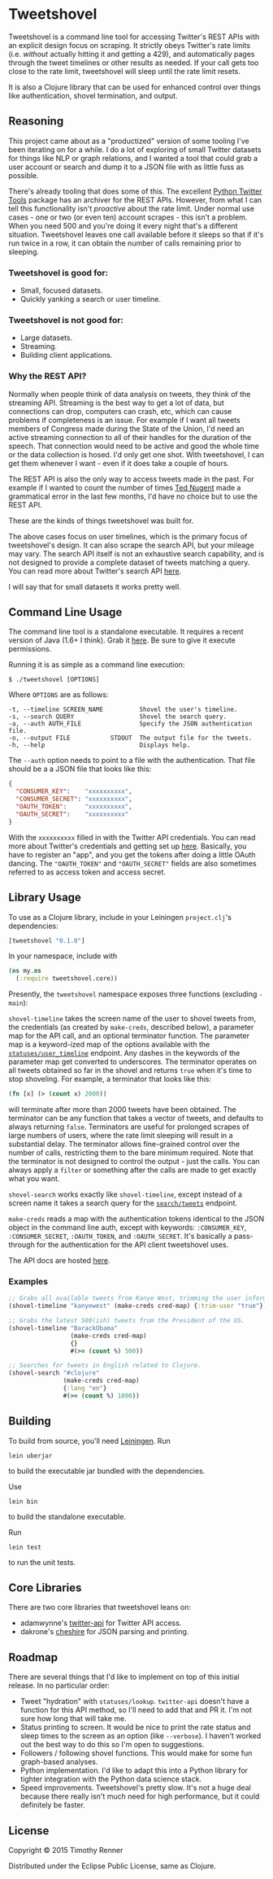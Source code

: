 # Tweetshovel

Tweetshovel is a command line tool for accessing Twitter's REST APIs with an explicit design focus on scraping.
It strictly obeys Twitter's rate limits (i.e. _without_ actually hitting it and getting a 429), and automatically pages through the tweet timelines or other results as needed.
If your call gets too close to the rate limit, tweetshovel will sleep until the rate limit resets.

It is also a Clojure library that can be used for enhanced control over things like authentication, shovel termination, and output.

## Reasoning

This project came about as a "productized" version of some tooling I've been iterating on for a while.
I do a lot of exploring of small Twitter datasets for things like NLP or graph relations, and I wanted a tool that could grab a user account or search and dump it to a JSON file with as little fuss as possible.

There's already tooling that does some of this.
The excellent [Python Twitter Tools](http://mike.verdone.ca/twitter/) package has an archiver for the REST APIs.
However, from what I can tell this functionality isn't _proactive_ about the rate limit.
Under normal use cases - one or two (or even ten) account scrapes - this isn't a problem.
When you need 500 and you're doing it every night that's a different situation.
Tweetshovel leaves one call available before it sleeps so that if it's run twice in a row, it can obtain the number of calls remaining prior to sleeping.

### Tweetshovel is good for:

* Small, focused datasets.
* Quickly yanking a search or user timeline.

### Tweetshovel is not good for:

* Large datasets.
* Streaming.
* Building client applications.

### Why the REST API?

Normally when people think of data analysis on tweets, they think of the streaming API.
Streaming is the best way to get a lot of data, but connections can drop, computers can crash, etc, which can cause problems if completeness is an issue.
For example if I want all tweets members of Congress made during the State of the Union, I'd need an active streaming connection to all of their handles for the duration of the speech.
That connection would need to be active and good the whole time or the data collection is hosed.
I'd only get one shot.
With tweetshovel, I can get them whenever I want - even if it does take a couple of hours.

The REST API is also the only way to access tweets made in the past.
For example if I wanted to count the number of times [Ted Nugent](https://twitter.com/TedNugent) made a grammatical error in the last few months, I'd have no choice but to use the REST API.

These are the kinds of things tweetshovel was built for.

The above cases focus on user timelines, which is the primary focus of tweetshovel's design.
It can also scrape the search API, but your mileage may vary.
The search API itself is not an exhaustive search capability, and is not designed to provide a complete dataset of tweets matching a query.
You can read more about Twitter's search API [here](https://dev.twitter.com/rest/public/search).

I will say that for small datasets it works pretty well.

## Command Line Usage

The command line tool is a standalone executable.
It requires a recent version of Java (1.6+ I think).
Grab it <a href="https://s3.amazonaws.com/timothyrenner.binaries/tweetshovel" download>here</a>.
Be sure to give it execute permissions.

Running it is as simple as a command line execution:

```
$ ./tweetshovel [OPTIONS]
```

Where `OPTIONS` are as follows:

```
-t, --timeline SCREEN_NAME          Shovel the user's timeline.
-s, --search QUERY                  Shovel the search query.
-a, --auth AUTH_FILE                Specify the JSON authentication file.
-o, --output FILE           STDOUT  The output file for the tweets.
-h, --help                          Displays help.

```

The `--auth` option needs to point to a file with the authentication.
That file should be a a JSON file that looks like this:
```json
{
  "CONSUMER_KEY":    "xxxxxxxxxx",
  "CONSUMER_SECRET": "xxxxxxxxxx",
  "OAUTH_TOKEN":     "xxxxxxxxxx",
  "OAUTH_SECRET":    "xxxxxxxxxx"
}
```
With the `xxxxxxxxxx` filled in with the Twitter API credentials.
You can read more about Twitter's credentials and getting set up [here](https://apps.twitter.com).
Basically, you have to register an "app", and you get the tokens after doing a little OAuth dancing.
The `"OAUTH_TOKEN"` and `"OAUTH_SECRET"` fields are also sometimes referred to as access token and access secret.

## Library Usage

To use as a Clojure library, include in your Leiningen `project.clj`'s dependencies:

```clojure
[tweetshovel "0.1.0"]
```

In your namespace, include with

```clojure
(ns my.ns
  (:require tweetshovel.core))
```

Presently, the `tweetshovel` namespace exposes three functions (excluding `-main`):

`shovel-timeline` takes the screen name of the user to shovel tweets from, the credentials (as created by `make-creds`, described below), a parameter map for the API call, and an optional terminator function.
The parameter map is a keyword-ized map of the options available with the [`statuses/user_timeline`](https://dev.twitter.com/rest/reference/get/statuses/user_timeline) endpoint.
Any dashes in the keywords of the parameter map get converted to underscores.
The terminator operates on all tweets obtained so far in the shovel and returns `true` when it's time to stop shoveling.
For example, a terminator that looks like this:

```clojure
(fn [x] (> (count x) 2000))
```

will terminate after more than 2000 tweets have been obtained.
The terminator can be any function that takes a vector of tweets, and defaults to always returning `false`.
Terminators are useful for prolonged scrapes of large numbers of users, where the rate limit sleeping will result in a substantial delay.
The terminator allows fine-grained control over the number of calls, restricting them to the bare minimum required.
Note that the terminator is not designed to control the output - just the calls.
You can always apply a `filter` or something after the calls are made to get exactly what you want.

`shovel-search` works exactly like `shovel-timeline`, except instead of a screen name it takes a search query for the [`search/tweets`](https://dev.twitter.com/rest/reference/get/search/tweets) endpoint.

`make-creds` reads a map with the authentication tokens identical to the JSON object in the command line auth, except with keywords: `:CONSUMER_KEY`, `:CONSUMER_SECRET`, `:OAUTH_TOKEN`, and `:OAUTH_SECRET`.
It's basically a pass-through for the authentication for the API client tweetshovel uses.

The API docs are hosted [here](http://timothyrenner.github.io/tweetshovel/).

### Examples

```clojure
;; Grabs all available tweets from Kanye West, trimming the user information.
(shovel-timeline "kanyewest" (make-creds cred-map) {:trim-user "true"})

;; Grabs the latest 500(ish) tweets from the President of the US.
(shovel-timeline "BarackObama"
                 (make-creds cred-map)
                 {}
                 #(>= (count %) 500))

;; Searches for tweets in English related to Clojure.
(shovel-search "#clojure"
               (make-creds cred-map)
               {:lang "en"}
               #(>= (count %) 1000))
```

## Building

To build from source, you'll need [Leiningen](http://leiningen.org/).
Run

```
lein uberjar
```

to build the executable jar bundled with the dependencies.

Use

```
lein bin
```

to build the standalone executable.

Run

```
lein test
```

to run the unit tests.


## Core Libraries

There are two core libraries that tweetshovel leans on:
* adamwynne's [twitter-api](https://github.com/adamwynne/twitter-api) for Twitter API access.
* dakrone's [cheshire](https://github.com/dakrone/cheshire) for JSON parsing and printing.

## Roadmap

There are several things that I'd like to implement on top of this initial release.
In no particular order:

* Tweet "hydration" with `statuses/lookup`. `twitter-api` doesn't have a function for this API method, so I'll need to add that and PR it. I'm not sure how long that will take me.
* Status printing to screen. It would be nice to print the rate status and sleep times to the screen as an option (like `--verbose`). I haven't worked out the best way to do this so I'm open to suggestions.
* Followers / following shovel functions. This would make for some fun graph-based analyses.
* Python implementation. I'd like to adapt this into a Python library for tighter integration with the Python data science stack.
* Speed improvements. Tweetshovel's pretty slow. It's not a huge deal because there really isn't much need for high performance, but it could definitely be faster.

## License

Copyright © 2015 Timothy Renner

Distributed under the Eclipse Public License, same as Clojure.
